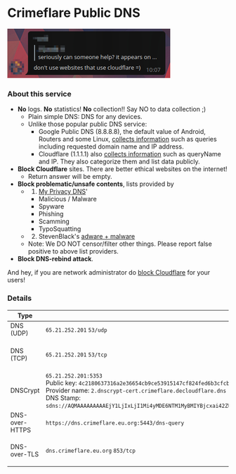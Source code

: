 # Crimeflare Public DNS

![](../../image/telegram/320b8067457ce8c47838c4a07fad670b.jpg)


### About this service

- **No** logs. **No** statistics! **No** collection!! Say NO to data collection ;)
  - Plain simple DNS: DNS for any devices.
  - Unlike those popular public DNS service:
    - Google Public DNS (8.8.8.8), the default value of Android, Routers and some Linux, [collects information](https://web.archive.org/web/20230618153339/https://developers.google.com/speed/public-dns/privacy) such as queries including requested domain name and IP address.
    - Cloudflare (1.1.1.1) also [collects information](https://web.archive.org/web/20230626025054/https://developers.cloudflare.com/1.1.1.1/privacy/public-dns-resolver/) such as queryName and IP. They also categorize them and list data publicly.
- **Block Cloudflare** sites. There are better ethical websites on the internet!
  - Return answer will be empty.
- **Block problematic/unsafe contents**, lists provided by
  - 1. [My Privacy DNS](https://mypdns.eu.org)'
    - Malicious / Malware
    - Spyware
    - Phishing
    - Scamming
    - TypoSquatting
  - 2. StevenBlack's [adware + malware](https://github.com/StevenBlack/hosts/blob/master/readme.md)
  - Note: We DO NOT censor/filter other things. Please report false positive to above list providers.
- **Block DNS-rebind attack**.

And hey, if you are network administrator do [block Cloudflare](../block_cloudflare_with/dns.md) for your users!


### Details

| Type | Value | Note |
| --- | --- | --- |
| DNS (UDP) | `65.21.252.201` `53/udp` | - |
| DNS (TCP) | `65.21.252.201` `53/tcp` | TCP is rate-limited softly. |
| DNSCrypt | `65.21.252.201:5353`<br>Public key: `4c2180637316a2e36654cb9ce53915147cf824fed6b3cfcb83a39b7a036172c3`<br>Provider name: `2.dnscrypt-cert.crimeflare.decloudflare.dns`<br>DNS Stamp:<br>`sdns://AQMAAAAAAAAAEjY1LjIxLjI1Mi4yMDE6NTM1MyBMIYBjcxai42ZUy5zlORUUfPgk_tazz8uDo5t6A2FywysyLmRuc2NyeXB0LWNlcnQuY3JpbWVmbGFyZS5kZWNsb3VkZmxhcmUuZG5z` |
| DNS-over-HTTPS | `https://dns.crimeflare.eu.org:5443/dns-query` | ![](../../image/dnsset-doh.jpg) |
| DNS-over-TLS | `dns.crimeflare.eu.org` `853/tcp` | ![](../../image/dnsset-dot.jpg) |
